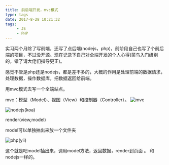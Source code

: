 ```yaml
---
title: 前后端开发，mvc模式
type: tags
date: 2017-8-28 10:21:32
tags: 
     - JS
     - PHP
---
```


实习两个月除了写前端，还写了点后端(nodejs，php)，前阶段自己也写了个前后端的项目，不过没开源。现在记录下自己对全端开发的个人心得(菜鸟入门级别的，错了请大佬们指导更正)。

感觉不管是php还是nodejs，都是差不多的，大概的作用是处理前端的数据请求，处理数据，操作数据库，把数据返回给前端。

用mvc模式去写一个全端站点。

<!-- more -->

mvc：模型（Model）、视图（View）和控制器（Controller）。
![mvc](https://upload.wikimedia.org/wikipedia/commons/thumb/a/a0/MVC-Process.svg/500px-MVC-Process.svg.png)

![nodejs(koa)](http://upload-images.jianshu.io/upload_images/5287253-718dfa04e0488f65.png?imageMogr2/auto-orient/strip%7CimageView2/2/w/1240)

render(view,model)

model可以单独抽出来放一个文件夹


![php(yii)](http://upload-images.jianshu.io/upload_images/5287253-c7f05140b083e4ab.png?imageMogr2/auto-orient/strip%7CimageView2/2/w/1240)

这个就是吧model抽出来，调用model方法，返回数据，render到页面
。
和nodejs一样的。